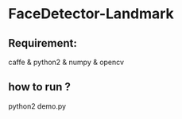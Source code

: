 # FaceDetector-Landmark

## Requirement:

caffe & python2 & numpy & opencv 




## how to run ? 

python2 demo.py 
